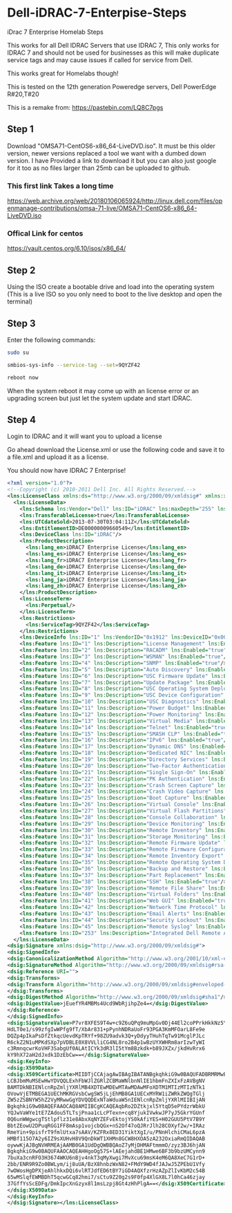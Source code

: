 # Dell-iDRAC-7-Enterpise-Steps
iDrac 7 Enterprise Homelab Steps 

This works for all Dell IDRAC Servers that use IDRAC 7, This only works for IDRAC 7 and should not be used for businesses as this will make duplicate service tags and may cause issues if called for service from Dell.

This works great for Homelabs though!

This is tested on the 12th generation Poweredge servers, Dell PowerEdge R#20,T#20


This is a remake from: https://pastebin.com/LQ8C7pgs

## Step 1
Download "OMSA71-CentOS6-x86_64-LiveDVD.iso". It must be this older version, newer versions replaced a tool we want with a dumbed down version. I have Provided a link to download it but you can also just google for it too as no files larger than 25mb can be uploaded to github.


### This first link Takes a long time
https://web.archive.org/web/20180106065924/http://linux.dell.com/files/openmanage-contributions/omsa-71-live/OMSA71-CentOS6-x86_64-LiveDVD.iso
### Offical Link for centos
https://vault.centos.org/6.10/isos/x86_64/


## Step 2

Using the ISO create a bootable drive and load into the operating system (This is a live ISO so you only need to boot to the live desktop and open the terminal)

## Step 3

Enter the following commands:

```bash
sudo su
```

```bash
smbios-sys-info --service-tag --set=9QYZF42
```

```bash
reboot now
```

When the system reboot it may come up with an license error or an upgrading screen but just let the system update and start IDRAC.

## Step 4

Login to IDRAC and it will want you to upload a license


Go ahead download the License.xml or use the following code and save it to a file.xml and upload it as a license.

You should now have IDRAC 7 Enterprise!

```xml
<?xml version="1.0"?>
<!--Copyright (c) 2010-2011 Dell Inc. All Rights Reserved.-->
<lns:LicenseClass xmlns:ds="http://www.w3.org/2000/09/xmldsig#" xmlns:xsi="http://www.w3.org/2001/XMLSchema-instance" xmlns:lns="http://www.dell.com/2011/12G/licensing">
  <lns:LicenseData>
    <lns:Schema lns:Vendor="Dell" lns:ID="iDRAC" lns:maxDepth="255" lns:SchemaVersion="2.0"/>
    <lns:TransferableLicense>true</lns:TransferableLicense>
    <lns:UTCdateSold>2013-07-30T03:04:11Z</lns:UTCdateSold>
    <lns:EntitlementID>DE00000009660549</lns:EntitlementID>
    <lns:DeviceClass lns:ID="iDRAC"/>
    <lns:ProductDescription>
      <lns:lang_en>iDRAC7 Enterprise License</lns:lang_en>
      <lns:lang_es>iDRAC7 Enterprise License</lns:lang_es>
      <lns:lang_fr>iDRAC7 Enterprise License</lns:lang_fr>
      <lns:lang_de>iDRAC7 Enterprise License</lns:lang_de>
      <lns:lang_it>iDRAC7 Enterprise License</lns:lang_it>
      <lns:lang_ja>iDRAC7 Enterprise License</lns:lang_ja>
      <lns:lang_zh>iDRAC7 Enterprise License</lns:lang_zh>
    </lns:ProductDescription>
    <lns:LicenseTerm>
      <lns:Perpetual/>
    </lns:LicenseTerm>
    <lns:Restrictions>
      <lns:ServiceTag>9QYZF42</lns:ServiceTag>
    </lns:Restrictions>
    <lns:DeviceInfo lns:ID="1" lns:VendorID="0x1912" lns:DeviceID="0x0011"/>
    <lns:Feature lns:ID="1" lns:Description="License Management" lns:Enabled="true"/>
    <lns:Feature lns:ID="2" lns:Description="RACADM" lns:Enabled="true"/>
    <lns:Feature lns:ID="3" lns:Description="WSMAN" lns:Enabled="true"/>
    <lns:Feature lns:ID="4" lns:Description="SNMP" lns:Enabled="true"/>
    <lns:Feature lns:ID="5" lns:Description="Auto Discovery" lns:Enabled="true"/>
    <lns:Feature lns:ID="6" lns:Description="USC Firmware Update" lns:Enabled="true"/>
    <lns:Feature lns:ID="7" lns:Description="Update Package" lns:Enabled="true"/>
    <lns:Feature lns:ID="8" lns:Description="USC Operating System Deployment" lns:Enabled="true"/>
    <lns:Feature lns:ID="9" lns:Description="USC Device Configuration" lns:Enabled="true"/>
    <lns:Feature lns:ID="10" lns:Description="USC Diagnostics" lns:Enabled="true"/>
    <lns:Feature lns:ID="11" lns:Description="Power Budget" lns:Enabled="true"/>
    <lns:Feature lns:ID="12" lns:Description="Power Monitoring" lns:Enabled="true"/>
    <lns:Feature lns:ID="13" lns:Description="Virtual Media" lns:Enabled="true"/>
    <lns:Feature lns:ID="14" lns:Description="Telnet" lns:Enabled="true"/>
    <lns:Feature lns:ID="15" lns:Description="SMASH CLP" lns:Enabled="true"/>
    <lns:Feature lns:ID="16" lns:Description="IPv6" lns:Enabled="true"/>
    <lns:Feature lns:ID="17" lns:Description="Dynamic DNS" lns:Enabled="true"/>
    <lns:Feature lns:ID="18" lns:Description="Dedicated NIC" lns:Enabled="true"/>
    <lns:Feature lns:ID="19" lns:Description="Directory Services" lns:Enabled="true"/>
    <lns:Feature lns:ID="20" lns:Description="Two-Factor Authentication" lns:Enabled="true"/>
    <lns:Feature lns:ID="21" lns:Description="Single Sign-On" lns:Enabled="true"/>
    <lns:Feature lns:ID="22" lns:Description="PK Authentication" lns:Enabled="true"/>
    <lns:Feature lns:ID="23" lns:Description="Crash Screen Capture" lns:Enabled="true"/>
    <lns:Feature lns:ID="24" lns:Description="Crash Video Capture" lns:Enabled="true"/>
    <lns:Feature lns:ID="25" lns:Description="Boot Capture" lns:Enabled="true"/>
    <lns:Feature lns:ID="26" lns:Description="Virtual Console" lns:Enabled="true"/>
    <lns:Feature lns:ID="27" lns:Description="Virtual Flash Partitions" lns:Enabled="true"/>
    <lns:Feature lns:ID="28" lns:Description="Console Collaboration" lns:Enabled="true"/>
    <lns:Feature lns:ID="29" lns:Description="Device Monitoring" lns:Enabled="true"/>
    <lns:Feature lns:ID="30" lns:Description="Remote Inventory" lns:Enabled="true"/>
    <lns:Feature lns:ID="31" lns:Description="Storage Monitoring" lns:Enabled="true"/>
    <lns:Feature lns:ID="32" lns:Description="Remote Firmware Update" lns:Enabled="true"/>
    <lns:Feature lns:ID="33" lns:Description="Remote Firmware Configuration" lns:Enabled="true"/>
    <lns:Feature lns:ID="34" lns:Description="Remote Inventory Export" lns:Enabled="true"/>
    <lns:Feature lns:ID="35" lns:Description="Remote Operating System Deployment" lns:Enabled="true"/>
    <lns:Feature lns:ID="36" lns:Description="Backup and Restore" lns:Enabled="true"/>
    <lns:Feature lns:ID="37" lns:Description="Part Replacement" lns:Enabled="true"/>
    <lns:Feature lns:ID="38" lns:Description="SSH" lns:Enabled="true"/>
    <lns:Feature lns:ID="39" lns:Description="Remote File Share" lns:Enabled="true"/>
    <lns:Feature lns:ID="40" lns:Description="Virtual Folders" lns:Enabled="true"/>
    <lns:Feature lns:ID="41" lns:Description="Web GUI" lns:Enabled="true"/>
    <lns:Feature lns:ID="42" lns:Description="Network Time Protocol" lns:Enabled="true"/>
    <lns:Feature lns:ID="43" lns:Description="Email Alerts" lns:Enabled="true"/>
    <lns:Feature lns:ID="44" lns:Description="Security Lockout" lns:Enabled="true"/>
    <lns:Feature lns:ID="45" lns:Description="Remote Syslog" lns:Enabled="true"/>
    <lns:Feature lns:ID="253" lns:Description="Integrated Dell Remote Access Controller 7 Enterprise" lns:Enabled="true"/>
  </lns:LicenseData>
<dsig:Signature xmlns:dsig="http://www.w3.org/2000/09/xmldsig#">
<dsig:SignedInfo>
<dsig:CanonicalizationMethod Algorithm="http://www.w3.org/2001/10/xml-exc-c14n#"/>
<dsig:SignatureMethod Algorithm="http://www.w3.org/2000/09/xmldsig#rsa-sha1"/>
<dsig:Reference URI="">
<dsig:Transforms>
<dsig:Transform Algorithm="http://www.w3.org/2000/09/xmldsig#enveloped-signature"/>
</dsig:Transforms>
<dsig:DigestMethod Algorithm="http://www.w3.org/2000/09/xmldsig#sha1"/>
<dsig:DigestValue>jEuefYR4MBMs4Ucd9WbRjihpZe4=</dsig:DigestValue>
</dsig:Reference>
</dsig:SignedInfo>
<dsig:SignatureValue>P7vr8XFES9T4w+c9Z6uQPq9muMpGv0Dj44El2coPPrkHkkNz5YdZ2qY9vXo+3gcb
HdLT0e1/s99zfgIwWPfg9fT/XbAr831+pPynhNDRaUoFr93PGA3KmMFOarL8Fe9e
DQZp4pIkaPsDfZtkqcUevdKpTRYf+98ZU9advk3Q+yDdyyTHuhTqTw91McglPJLc
R6ckZ2N1uMPKdSXp7pVDBLE0X8VVLliCG4NL8ro2B4p1wBzUYXWHRm8arIzwTyWI
c3RmnqcwrKoVHF3SabgUf0ALAtICYk3dR3lI5tYm8Bzkdk+b89JXZx/jkdHvRrx6
kY9hX72aH2dJxdk1DzEbCw==</dsig:SignatureValue>
<dsig:KeyInfo>
<dsig:X509Data>
<dsig:X509Certificate>MIIDTjCCAjagAwIBAgIBATANBgkqhkiG9w0BAQUFADBRMRMwEQYDVQQKEwpEZWxs
LCBJbmMuMSEwHwYDVQQLExhFbWJlZGRlZCBMaWNlbnNlIE1hbmFnZXIxFzAVBgNV
BAMTDkNBIENlcnRpZmljYXRlMB4XDTEwMDEwMTAwMDAwMFoXDTM1MTIzMTIzNTk1
OVowVjETMBEGA1UEChMKRGVsbCwgSW5jLjEhMB8GA1UECxMYRW1iZWRkZWQgTGlj
ZW5zZSBNYW5hZ2VyMRwwGgYDVQQDExNTaWduaW5nIENlcnRpZmljYXRlMIIBIjAN
BgkqhkiG9w0BAQEFAAOCAQ8AMIIBCgKCAQEAqbRo2DZtkjxl5YtqD5ePYdzrWbkU
YQJwVaWYe1tE7ZAdou5TLTsjPnaa1cLcPTexn+cq8YjukIVwkwJP7yJ5GkrYGUnf
0Q6unWWgwcgTStlpflz31e8AbxXqNYZEFvEktojYS0kAfiYES+H02GUU5PtV7B9Y
BbtZEowU2DPuqRGG1FF8mAsp1vojcbQGx+nS2Of47oQJRrJlh28COXyf2w/+IRAz
RmeYin+9pisfrT9fmlUtxa7sAAV/KZFRx8ED31YiktXgI/u/PNnHlchiCMaL6pzA
HMBf115O7A2y6IZ9sXUHvH8V9QnDkWT1XHMn8GCW8HXOA5zA232OxiaRmQIDAQAB
oywwKjAJBgNVHRMEAjAAMB0GA1UdDgQWBBQAoZ7yMjDHMAFtmmmO/zyz3BJ6hjAN
BgkqhkiG9w0BAQUFAAOCAQEAHHgoOg57S+lAEejahdBE1HMwe6BF3b9bzUMCynn9
7buXa3cnRFO3H3674WKU6nBjv4nkT3qMyXwgi7MvXcu69msK4eM6QA8XeC7G1rD+
2bb/ENR9R9Zo0BWLym/ij8uUA/BzX8hnbzWxN82+FMdY9WD4fJAJwJ5ZPEbU1Vfy
7wOWosHgDPXjeAhlhkxDQi6vlRTJdfED6tBY7iGD4AQXfzrHzAZpZlIvKbM2c54B
65wMSlqfEWMBDhT5qcwGCq82hmi7/sCtu9Z20g2s9F0fp4XlGX8L7l0hCa46zjay
37GffYsScEDFg/DmkIpcXnGzyx8l1msLzpj8Gt4zHhPlgA==</dsig:X509Certificate>
</dsig:X509Data>
</dsig:KeyInfo>
</dsig:Signature></lns:LicenseClass>
```
